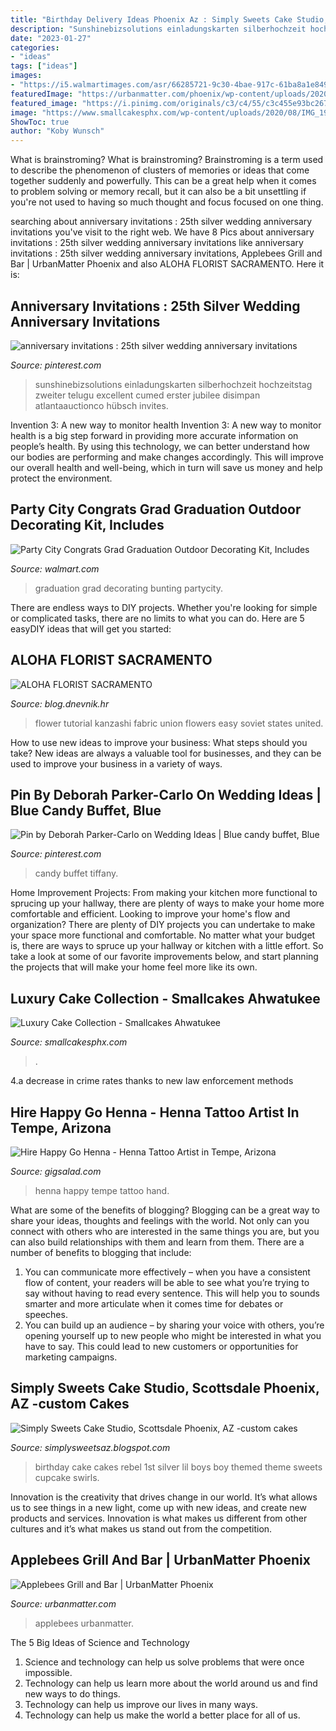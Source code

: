 ```yaml
---
title: "Birthday Delivery Ideas Phoenix Az : Simply Sweets Cake Studio, Scottsdale Phoenix, Az -custom Cakes"
description: "Sunshinebizsolutions einladungskarten silberhochzeit hochzeitstag zweiter telugu excellent cumed erster jubilee disimpan atlantaauctionco hübsch invites"
date: "2023-01-27"
categories:
- "ideas"
tags: ["ideas"]
images:
- "https://i5.walmartimages.com/asr/66285721-9c30-4bae-917c-61ba8a1e849e_1.e8a6b7257134c627adf954419741857e.jpeg"
featuredImage: "https://urbanmatter.com/phoenix/wp-content/uploads/2020/09/7-1.png"
featured_image: "https://i.pinimg.com/originals/c3/c4/55/c3c455e93bc267fb0ebb545384f1403d.png"
image: "https://www.smallcakesphx.com/wp-content/uploads/2020/08/IMG_1900.jpg"
ShowToc: true
author: "Koby Wunsch"
---
```



What is brainstroming?
What is brainstroming? Brainstroming is a term used to describe the phenomenon of clusters of memories or ideas that come together suddenly and powerfully. This can be a great help when it comes to problem solving or memory recall, but it can also be a bit unsettling if you're not used to having so much thought and focus focused on one thing.

	

		
searching about anniversary invitations : 25th silver wedding anniversary invitations you've visit to the right web. We have 8 Pics about anniversary invitations : 25th silver wedding anniversary invitations like anniversary invitations : 25th silver wedding anniversary invitations, Applebees Grill and Bar | UrbanMatter Phoenix and also ALOHA FLORIST SACRAMENTO. Here it is:
		
    
## Anniversary Invitations : 25th Silver Wedding Anniversary Invitations

<img loading=lazy src="https://i.pinimg.com/originals/c3/c4/55/c3c455e93bc267fb0ebb545384f1403d.png" onerror="this.onerror=null;this.src='https://tse2.mm.bing.net/th?id=OIP.OihXvVl6j3Fri34GtJulDgHaHa&amp;pid=15.1';" alt="anniversary invitations : 25th silver wedding anniversary invitations">

_Source: pinterest.com_

>sunshinebizsolutions einladungskarten silberhochzeit hochzeitstag zweiter telugu excellent cumed erster jubilee disimpan atlantaauctionco hübsch invites. 

	

Invention 3: A new way to monitor health
Invention 3: A new way to monitor health is a big step forward in providing more accurate information on people’s health. By using this technology, we can better understand how our bodies are performing and make changes accordingly. This will improve our overall health and well-being, which in turn will save us money and help protect the environment.

    
## Party City Congrats Grad Graduation Outdoor Decorating Kit, Includes

<img loading=lazy src="https://i5.walmartimages.com/asr/66285721-9c30-4bae-917c-61ba8a1e849e_1.e8a6b7257134c627adf954419741857e.jpeg" onerror="this.onerror=null;this.src='https://tse1.mm.bing.net/th?id=OIP.nE9P2KzWZyN0tItdVamTyQHaHa&amp;pid=15.1';" alt="Party City Congrats Grad Graduation Outdoor Decorating Kit, Includes">

_Source: walmart.com_

>graduation grad decorating bunting partycity. 

	

There are endless ways to DIY projects. Whether you're looking for simple or complicated tasks, there are no limits to what you can do. Here are 5 easyDIY ideas that will get you started: 

    
## ALOHA FLORIST SACRAMENTO

<img loading=lazy src="http://bit.ly/oZ9FEq" onerror="this.onerror=null;this.src='https://tse1.mm.bing.net/th?id=OIP.PZHqjjWtCEGl5lzBaCO8QAAAAA&amp;pid=15.1';" alt="ALOHA FLORIST SACRAMENTO">

_Source: blog.dnevnik.hr_

>flower tutorial kanzashi fabric union flowers easy soviet states united. 

	

How to use new ideas to improve your business: What steps should you take?
New ideas are always a valuable tool for businesses, and they can be used to improve your business in a variety of ways.

    
## Pin By Deborah Parker-Carlo On Wedding Ideas | Blue Candy Buffet, Blue

<img loading=lazy src="https://i.pinimg.com/originals/58/f8/f6/58f8f6f29afa85c5fc8315b7ec276372.jpg" onerror="this.onerror=null;this.src='https://tse2.mm.bing.net/th?id=OIP.HGd28VqFq8xl9Wok_WYJwgHaE7&amp;pid=15.1';" alt="Pin by Deborah Parker-Carlo on Wedding Ideas | Blue candy buffet, Blue">

_Source: pinterest.com_

>candy buffet tiffany. 

	

Home Improvement Projects: From making your kitchen more functional to sprucing up your hallway, there are plenty of ways to make your home more comfortable and efficient.
Looking to improve your home's flow and organization? There are plenty of DIY projects you can undertake to make your space more functional and comfortable. No matter what your budget is, there are ways to spruce up your hallway or kitchen with a little effort. So take a look at some of our favorite improvements below, and start planning the projects that will make your home feel more like its own.

    
## Luxury Cake Collection - Smallcakes Ahwatukee

<img loading=lazy src="https://www.smallcakesphx.com/wp-content/uploads/2020/08/IMG_1900.jpg" onerror="this.onerror=null;this.src='https://tse2.mm.bing.net/th?id=OIP._rWAbxZ7AXJXw8WEnmPGrgHaEw&amp;pid=15.1';" alt="Luxury Cake Collection - Smallcakes Ahwatukee">

_Source: smallcakesphx.com_

>. 

	

4.a decrease in crime rates thanks to new law enforcement methods

    
## Hire Happy Go Henna - Henna Tattoo Artist In Tempe, Arizona

<img loading=lazy src="https://s3.amazonaws.com/gigsalad_media/h/happy_go_henna_tempe/5d539a41aaa19.jpg" onerror="this.onerror=null;this.src='https://tse2.mm.bing.net/th?id=OIP.Bsz9tf-p-V1PWT5_BQfN3gHaJQ&amp;pid=15.1';" alt="Hire Happy Go Henna - Henna Tattoo Artist in Tempe, Arizona">

_Source: gigsalad.com_

>henna happy tempe tattoo hand. 

	

What are some of the benefits of blogging?
Blogging can be a great way to share your ideas, thoughts and feelings with the world. Not only can you connect with others who are interested in the same things you are, but you can also build relationships with them and learn from them. There are a number of benefits to blogging that include: 
1) You can communicate more effectively – when you have a consistent flow of content, your readers will be able to see what you’re trying to say without having to read every sentence. This will help you to sounds smarter and more articulate when it comes time for debates or speeches. 
2) You can build up an audience – by sharing your voice with others, you’re opening yourself up to new people who might be interested in what you have to say. This could lead to new customers or opportunities for marketing campaigns.

    
## Simply Sweets Cake Studio, Scottsdale Phoenix, AZ -custom Cakes

<img loading=lazy src="https://lh6.googleusercontent.com/proxy/6uZR2qONPeVtj7cDBJU9c23mfE9JCwIXxmosqf1pcTpIfYjV3VRI4IXAXlTVYrsxxJ8WAgvtGQ5jPTYihsIcm_xA3xg_569h7ZzbZcjKSmU=w1200-h630-p-k-no-nu" onerror="this.onerror=null;this.src='https://tse1.mm.bing.net/th?id=OIP.WTr8dygDLzIci3GwZFYRyQAAAA&amp;pid=15.1';" alt="Simply Sweets Cake Studio, Scottsdale Phoenix, AZ -custom cakes">

_Source: simplysweetsaz.blogspot.com_

>birthday cake cakes rebel 1st silver lil boys boy themed theme sweets cupcake swirls. 

	

Innovation is the creativity that drives change in our world. It’s what allows us to see things in a new light, come up with new ideas, and create new products and services. Innovation is what makes us different from other cultures and it’s what makes us stand out from the competition.

    
## Applebees Grill And Bar | UrbanMatter Phoenix

<img loading=lazy src="https://urbanmatter.com/phoenix/wp-content/uploads/2020/09/7-1.png" onerror="this.onerror=null;this.src='https://tse2.mm.bing.net/th?id=OIP.POBoEverNzbRfAMD9TlZkgHaHa&amp;pid=15.1';" alt="Applebees Grill and Bar | UrbanMatter Phoenix">

_Source: urbanmatter.com_

>applebees urbanmatter. 

	

The 5 Big Ideas of Science and Technology
1. Science and technology can help us solve problems that were once impossible.
2. Technology can help us learn more about the world around us and find new ways to do things.
3. Technology can help us improve our lives in many ways.
4. Technology can help us make the world a better place for all of us.

